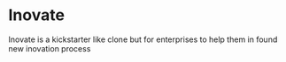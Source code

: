 Inovate
=======

Inovate is a kickstarter like clone but for enterprises to help them in found new inovation process